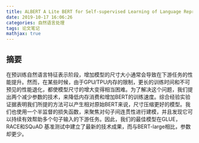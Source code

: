 ```yaml
---
title: ALBERT A Lite BERT for Self-supervised Learning of Language Representations
date: 2019-10-17 16:06:26
categories: 自然语言处理
tags: 论文笔记
mathjax: true
---
```


## 摘要

在预训练自然语言特征表示阶段，增加模型的尺寸大小通常会导致在下游任务的性能提升。然而，在某些时候，由于GPU/TPU内存的限制，更长的训练时间和不可预见的性能退化，都使模型尺寸的增大变得相当困难。为了解决这个问题，我们提出两个减少参数的技术，来降低内存消费和增加BERT的训练速度。综合经验实验证据表明我们所提的方法可以产生相对原始BERT来说，尺寸压缩更好的模型。<!--more-->我们也使用一个半监督的损失函数，来聚焦对句子间连贯性进行建模，并且发现它可以持续有效帮助多个句子输入的下游任务。因此，我们的最佳模型在GLUE，RACE和SQuAD 基准测试中建立了最新的技术成果，而与BERT-large相比，参数却更少。